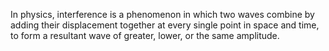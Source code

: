 In physics, interference is a phenomenon in which two waves combine by adding their displacement together at every single point in space and time, to form a resultant wave of greater, lower, or the same amplitude.
